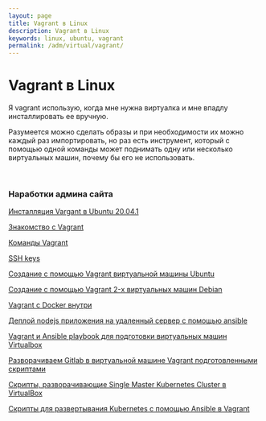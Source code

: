 ```yaml
---
layout: page
title: Vagrant в Linux
description: Vagrant в Linux
keywords: linux, ubuntu, vagrant
permalink: /adm/virtual/vagrant/
---
```


# Vagrant в Linux

Я vagrant использую, когда мне нужна виртуалка и мне впадлу инсталлировать ее вручную.

Разумеется можно сделать образы и при необходимости их можно каждый раз импортировать, но раз есть инструмент, который с помощью одной команды может поднимать одну или несколько виртуальных машин, почему бы его не использовать.

<br/>

### Наработки админа сайта

[Инсталляция Vargant в Ubuntu 20.04.1](/adm/virtual/vagrant/setup/ubuntu/)

[Знакомство с Vagrant](/adm/virtual/vagrant/crash-course/)

[Команды Vagrant](/adm/virtual/vagrant/commands/)

[SSH keys](/adm/virtual/vagrant/ssh-keygen/)

[Создание с помощью Vagrant виртуальной машины Ubuntu](/adm/virtual/vagrant/create-ubuntu-vm-by-vagrant/)

[Создание с помощью Vagrant 2-х виртуальных машин Debian](/adm/virtual/vagrant/create-2-debian-vagrant/)

[Vagrant c Docker внутри](/adm/virtual/vagrant/vagrant-with-docker/)

[Деплой nodejs приложения на удаленный сервер с помощью ansible](/devops/automation/ansible/deploy-node-app-by-ansible/)

[Vagrant и Ansible playbook для подготовки виртуальных машин Virtualbox](/adm/virtual/vagrant/vagrant-ansible-playbook/)

[Разворачиваем Gitlab в виртуальной машине Vagrant подготовленными скриптами](/devops/gitops/cvs/gitlab/vagrant/)

[Скрипты, разворачивающие Single Master Kubernetes Cluster в VirtualBox](https://github.com/webmakaka/vagrant-kubernetes-3-node-cluster-centos7)

[Скрипты для развертывания Kubernetes с помощью Ansible в Vagrant](https://bitbucket.org/sysadm-ru/vagrant-ansible-kubernetes/)
